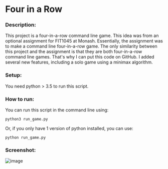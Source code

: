 # Four in a Row

### Description:
This project is a four-in-a-row command line game. This idea was from an optional assignment for FIT1045 at Monash. Essentially, the assignment was to make a command line four-in-a-row game. The only similarity between this project and the assignment is that they are both four-in-a-row command line games. That's why I can put this code on GitHub. I added several new features, including a solo game using a minimax algorithm.

### Setup:
You need python > 3.5 to run this script.

### How to run:
You can run this script in the command line using:
```
python3 run_game.py
```
Or, if you only have 1 version of python installed, you can use:
```
python run_game.py
```

### Screenshot:
![image](https://user-images.githubusercontent.com/40739709/195967710-cf7ab9f4-92dc-4e9b-aa2c-077befbb526b.png)
